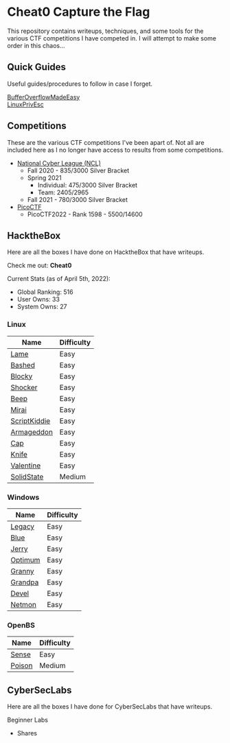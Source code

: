 # Cheat0 Capture the Flag
This repository contains writeups, techniques, and some tools for the various CTF competitions I have competed in. I will attempt to make some order in this chaos...

## Quick Guides
Useful guides/procedures to follow in case I forget.

[BufferOverflowMadeEasy](https://github.com/Cheat-0/CTF/tree/main/Guides/BufferOverflowMadeEasy)<br>
[LinuxPrivEsc](https://github.com/Cheat-0/CTF/tree/main/Guides/LinuxPrivEsc)

## Competitions
These are the various CTF competitions I've been apart of. Not all are included here as I no longer have access to results from some competitions.

- [National Cyber League (NCL)](https://cyberskyline.com/)
	- Fall 2020 - 835/3000 Silver Bracket
	- Spring 2021
		- Individual: 475/3000 Silver Bracket
		- Team: 2405/2965
	- Fall 2021 - 780/3000 Silver Bracket
- [PicoCTF](https://play.picoctf.org/login)
	- PicoCTF2022 - Rank 1598 - 5500/14600

## HacktheBox
Here are all the boxes I have done on HacktheBox that have writeups.

Check me out: **Cheat0**

Current Stats (as of April 5th, 2022):
- Global Ranking: 516
- User Owns: 33
- System Owns: 27

### Linux
| Name | Difficulty |
| ------ | --------- |
| [Lame](https://github.com/Cheat-0/CTF/tree/main/LearningPlatforms/hackthebox/machines/easy/lame) | Easy |
| [Bashed](https://github.com/Cheat-0/CTF/tree/main/LearningPlatforms/hackthebox/machines/easy/bashed) | Easy |
| [Blocky](https://github.com/Cheat-0/CTF/tree/main/LearningPlatforms/hackthebox/machines/easy/blocky) | Easy |
| [Shocker](https://github.com/Cheat-0/CTF/tree/main/LearningPlatforms/hackthebox/machines/easy/shocker) | Easy |
| [Beep](https://github.com/Cheat-0/CTF/tree/main/LearningPlatforms/hackthebox/machines/easy/beep) | Easy |
| [Mirai](https://github.com/Cheat-0/CTF/tree/main/LearningPlatforms/hackthebox/machines/easy/mirai) | Easy |
| [ScriptKiddie](https://github.com/Cheat-0/CTF/tree/main/LearningPlatforms/hackthebox/machines/easy/scriptkiddie) | Easy |
| [Armageddon](https://github.com/Cheat-0/CTF/tree/main/LearningPlatforms/hackthebox/machines/easy/armageddon) | Easy |
| [Cap](https://github.com/Cheat-0/CTF/tree/main/LearningPlatforms/hackthebox/machines/easy/cap) | Easy |
| [Knife](https://github.com/Cheat-0/CTF/tree/main/LearningPlatforms/hackthebox/machines/easy/knife) | Easy |
| [Valentine](https://github.com/Cheat-0/CTF/tree/main/LearningPlatforms/hackthebox/machines/easy/valentine) | Easy |
| [SolidState](https://github.com/Cheat-0/CTF/tree/main/LearningPlatforms/hackthebox/machines/medium/solidstate) | Medium |

### Windows
| Name | Difficulty |
| --- | --- |
| [Legacy](https://github.com/Cheat-0/CTF/tree/main/LearningPlatforms/hackthebox/machines/easy/legacy) | Easy | 
| [Blue](https://github.com/Cheat-0/CTF/tree/main/LearningPlatforms/hackthebox/machines/easy/blue) | Easy |
| [Jerry](https://github.com/Cheat-0/CTF/tree/main/LearningPlatforms/hackthebox/machines/easy/jerry) | Easy |
| [Optimum](https://github.com/Cheat-0/CTF/tree/main/LearningPlatforms/hackthebox/machines/easy/optimum) | Easy |
| [Granny](https://github.com/Cheat-0/CTF/tree/main/LearningPlatforms/hackthebox/machines/easy/granny) | Easy | 
| [Grandpa](https://github.com/Cheat-0/CTF/tree/main/LearningPlatforms/hackthebox/machines/easy/grandpa) | Easy |
| [Devel](https://github.com/Cheat-0/CTF/tree/main/LearningPlatforms/hackthebox/machines/easy/devel) | Easy |
| [Netmon](https://github.com/Cheat-0/CTF/tree/main/LearningPlatforms/hackthebox/machines/easy/netmon) | Easy |

### OpenBS
| Name  | Difficulty |
| --- | --- |
| [Sense](https://github.com/Cheat-0/CTF/tree/main/LearningPlatforms/hackthebox/machines/easy/sense) | Easy |
| [Poison](https://github.com/Cheat-0/CTF/tree/main/LearningPlatforms/hackthebox/machines/medium/poison) | Medium |

## CyberSecLabs
Here are all the boxes I have done for CyberSecLabs that have writeups.

Beginner Labs
- Shares

